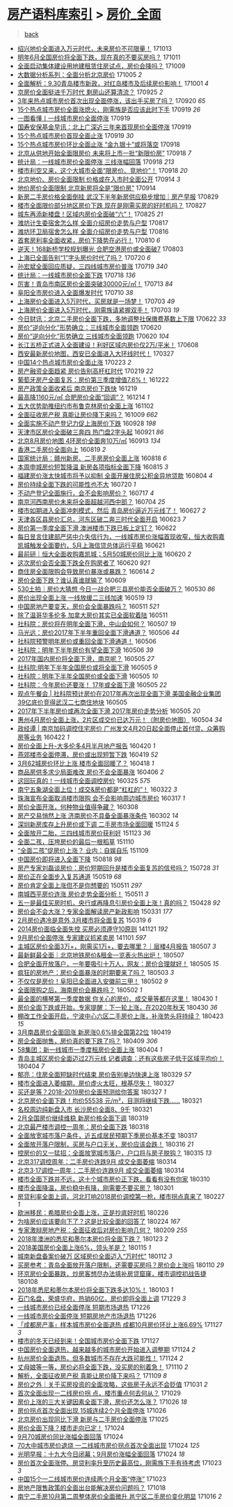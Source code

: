 [房产语料库索引](../../README.md)  > [房价_全面](房价_全面.md)
====
> [back](../README.md)

- [绍兴地价全面进入万元时代，未来房价不可限量！](http://jkwz.applinzi.com/ittc/7023863266139440144.html#%E7%BB%8D%E5%85%B4%E5%9C%B0%E4%BB%B7%E5%85%A8%E9%9D%A2%E8%BF%9B%E5%85%A5%E4%B8%87%E5%85%83%E6%97%B6%E4%BB%A3%EF%BC%8C%E6%9C%AA%E6%9D%A5%E6%88%BF%E4%BB%B7%E4%B8%8D%E5%8F%AF%E9%99%90%E9%87%8F%EF%BC%81) 171013  
- [明年6月全国房价将全面下跌，现在真的不要买房吗？](http://jkwz.applinzi.com/ittc/7023103813786010640.html#%E6%98%8E%E5%B9%B46%E6%9C%88%E5%85%A8%E5%9B%BD%E6%88%BF%E4%BB%B7%E5%B0%86%E5%85%A8%E9%9D%A2%E4%B8%8B%E8%B7%8C%EF%BC%8C%E7%8E%B0%E5%9C%A8%E7%9C%9F%E7%9A%84%E4%B8%8D%E8%A6%81%E4%B9%B0%E6%88%BF%E5%90%97%EF%BC%9F) 171011  
- [全面启动集体建设用地建租赁住房试点，房价会降吗？](http://jkwz.applinzi.com/ittc/7022516632067507216.html#%E5%85%A8%E9%9D%A2%E5%90%AF%E5%8A%A8%E9%9B%86%E4%BD%93%E5%BB%BA%E8%AE%BE%E7%94%A8%E5%9C%B0%E5%BB%BA%E7%A7%9F%E8%B5%81%E4%BD%8F%E6%88%BF%E8%AF%95%E7%82%B9%EF%BC%8C%E6%88%BF%E4%BB%B7%E4%BC%9A%E9%99%8D%E5%90%97%EF%BC%9F) 171009  
- [大数据分析系列：全面分析北京房价](http://jkwz.applinzi.com/ittc/7021017134120043536.html#%E5%A4%A7%E6%95%B0%E6%8D%AE%E5%88%86%E6%9E%90%E7%B3%BB%E5%88%97%EF%BC%9A%E5%85%A8%E9%9D%A2%E5%88%86%E6%9E%90%E5%8C%97%E4%BA%AC%E6%88%BF%E4%BB%B7) 171005 *2* 
- [全面解析：9.30青岛楼市新政，对红岛楼市及后续房价影响！](http://jkwz.applinzi.com/ittc/7019436433763468304.html#%E5%85%A8%E9%9D%A2%E8%A7%A3%E6%9E%90%EF%BC%9A9.30%E9%9D%92%E5%B2%9B%E6%A5%BC%E5%B8%82%E6%96%B0%E6%94%BF%EF%BC%8C%E5%AF%B9%E7%BA%A2%E5%B2%9B%E6%A5%BC%E5%B8%82%E5%8F%8A%E5%90%8E%E7%BB%AD%E6%88%BF%E4%BB%B7%E5%BD%B1%E5%93%8D%EF%BC%81) 171001 *4* 
- [京房价全面挺进千万时代 剩房山还算清流？](http://jkwz.applinzi.com/ittc/7017026695520060433.html#%E4%BA%AC%E6%88%BF%E4%BB%B7%E5%85%A8%E9%9D%A2%E6%8C%BA%E8%BF%9B%E5%8D%83%E4%B8%87%E6%97%B6%E4%BB%A3+%E5%89%A9%E6%88%BF%E5%B1%B1%E8%BF%98%E7%AE%97%E6%B8%85%E6%B5%81%EF%BC%9F) 170925 *2* 
- [3年来热点城市房价首次出现全面停涨，该出手买房了吗？](http://jkwz.applinzi.com/ittc/7015204997997003793.html#3%E5%B9%B4%E6%9D%A5%E7%83%AD%E7%82%B9%E5%9F%8E%E5%B8%82%E6%88%BF%E4%BB%B7%E9%A6%96%E6%AC%A1%E5%87%BA%E7%8E%B0%E5%85%A8%E9%9D%A2%E5%81%9C%E6%B6%A8%EF%BC%8C%E8%AF%A5%E5%87%BA%E6%89%8B%E4%B9%B0%E6%88%BF%E4%BA%86%E5%90%97%EF%BC%9F) 170920 *65* 
- [15个热点城市房价全面涨熄火，刚需族是否应该此时下手](http://jkwz.applinzi.com/ittc/7015021280238240784.html#15%E4%B8%AA%E7%83%AD%E7%82%B9%E5%9F%8E%E5%B8%82%E6%88%BF%E4%BB%B7%E5%85%A8%E9%9D%A2%E6%B6%A8%E7%86%84%E7%81%AB%EF%BC%8C%E5%88%9A%E9%9C%80%E6%97%8F%E6%98%AF%E5%90%A6%E5%BA%94%E8%AF%A5%E6%AD%A4%E6%97%B6%E4%B8%8B%E6%89%8B) 170919 *26* 
- [一图看懂丨一线城市房价全面停涨](http://jkwz.applinzi.com/ittc/7015005676408144912.html#%E4%B8%80%E5%9B%BE%E7%9C%8B%E6%87%82%E4%B8%A8%E4%B8%80%E7%BA%BF%E5%9F%8E%E5%B8%82%E6%88%BF%E4%BB%B7%E5%85%A8%E9%9D%A2%E5%81%9C%E6%B6%A8) 170919  
- [国寿安保基金早讯：北上广深近三年来首现房价全面停涨](http://jkwz.applinzi.com/ittc/7014933687542744080.html#%E5%9B%BD%E5%AF%BF%E5%AE%89%E4%BF%9D%E5%9F%BA%E9%87%91%E6%97%A9%E8%AE%AF%EF%BC%9A%E5%8C%97%E4%B8%8A%E5%B9%BF%E6%B7%B1%E8%BF%91%E4%B8%89%E5%B9%B4%E6%9D%A5%E9%A6%96%E7%8E%B0%E6%88%BF%E4%BB%B7%E5%85%A8%E9%9D%A2%E5%81%9C%E6%B6%A8) 170919  
- [15个热点城市房价首现全面止涨](http://jkwz.applinzi.com/ittc/7014810996907181073.html#15%E4%B8%AA%E7%83%AD%E7%82%B9%E5%9F%8E%E5%B8%82%E6%88%BF%E4%BB%B7%E9%A6%96%E7%8E%B0%E5%85%A8%E9%9D%A2%E6%AD%A2%E6%B6%A8) 170919 *30* 
- [15个热点城市房价环比全面止涨 “金九银十”或将落空](http://jkwz.applinzi.com/ittc/7014754712925242385.html#15%E4%B8%AA%E7%83%AD%E7%82%B9%E5%9F%8E%E5%B8%82%E6%88%BF%E4%BB%B7%E7%8E%AF%E6%AF%94%E5%85%A8%E9%9D%A2%E6%AD%A2%E6%B6%A8+%E2%80%9C%E9%87%91%E4%B9%9D%E9%93%B6%E5%8D%81%E2%80%9D%E6%88%96%E5%B0%86%E8%90%BD%E7%A9%BA) 170918  
- [北京从供地开始全面限房价 未来将上市一批“新限价房”](http://jkwz.applinzi.com/ittc/7014704561053500433.html#%E5%8C%97%E4%BA%AC%E4%BB%8E%E4%BE%9B%E5%9C%B0%E5%BC%80%E5%A7%8B%E5%85%A8%E9%9D%A2%E9%99%90%E6%88%BF%E4%BB%B7+%E6%9C%AA%E6%9D%A5%E5%B0%86%E4%B8%8A%E5%B8%82%E4%B8%80%E6%89%B9%E2%80%9C%E6%96%B0%E9%99%90%E4%BB%B7%E6%88%BF%E2%80%9D) 170918 *7* 
- [统计局：一线城市房价全面停涨 三线涨幅回落](http://jkwz.applinzi.com/ittc/7014637437798843409.html#%E7%BB%9F%E8%AE%A1%E5%B1%80%EF%BC%9A%E4%B8%80%E7%BA%BF%E5%9F%8E%E5%B8%82%E6%88%BF%E4%BB%B7%E5%85%A8%E9%9D%A2%E5%81%9C%E6%B6%A8+%E4%B8%89%E7%BA%BF%E6%B6%A8%E5%B9%85%E5%9B%9E%E8%90%BD) 170918 *213* 
- [楼市利空又来，这个大城市全面“限房价、竞地价”！](http://jkwz.applinzi.com/ittc/7013638123358258193.html#%E6%A5%BC%E5%B8%82%E5%88%A9%E7%A9%BA%E5%8F%88%E6%9D%A5%EF%BC%8C%E8%BF%99%E4%B8%AA%E5%A4%A7%E5%9F%8E%E5%B8%82%E5%85%A8%E9%9D%A2%E2%80%9C%E9%99%90%E6%88%BF%E4%BB%B7%E3%80%81%E7%AB%9E%E5%9C%B0%E4%BB%B7%E2%80%9D%EF%BC%81) 170918 *20* 
- [北京地价、房价全面限制 价格或在入市时全面公开](http://jkwz.applinzi.com/ittc/7013110155024270353.html#%E5%8C%97%E4%BA%AC%E5%9C%B0%E4%BB%B7%E3%80%81%E6%88%BF%E4%BB%B7%E5%85%A8%E9%9D%A2%E9%99%90%E5%88%B6+%E4%BB%B7%E6%A0%BC%E6%88%96%E5%9C%A8%E5%85%A5%E5%B8%82%E6%97%B6%E5%85%A8%E9%9D%A2%E5%85%AC%E5%BC%80) 170914 *3* 
- [地价房价全面限制 北京新房将全是“限价房”](http://jkwz.applinzi.com/ittc/7013105297839883024.html#%E5%9C%B0%E4%BB%B7%E6%88%BF%E4%BB%B7%E5%85%A8%E9%9D%A2%E9%99%90%E5%88%B6+%E5%8C%97%E4%BA%AC%E6%96%B0%E6%88%BF%E5%B0%86%E5%85%A8%E6%98%AF%E2%80%9C%E9%99%90%E4%BB%B7%E6%88%BF%E2%80%9D) 170914  
- [新房二手房价格全面倒挂 武汉下半年新房供应稳步增加｜房产早报](http://jkwz.applinzi.com/ittc/7007157858603631632.html#%E6%96%B0%E6%88%BF%E4%BA%8C%E6%89%8B%E6%88%BF%E4%BB%B7%E6%A0%BC%E5%85%A8%E9%9D%A2%E5%80%92%E6%8C%82+%E6%AD%A6%E6%B1%89%E4%B8%8B%E5%8D%8A%E5%B9%B4%E6%96%B0%E6%88%BF%E4%BE%9B%E5%BA%94%E7%A8%B3%E6%AD%A5%E5%A2%9E%E5%8A%A0%EF%BD%9C%E6%88%BF%E4%BA%A7%E6%97%A9%E6%8A%A5) 170829  
- [楼市全面限价部分地区房价下跌 现在是刚需买房的好时机吗？](http://jkwz.applinzi.com/ittc/7006396244317176849.html#%E6%A5%BC%E5%B8%82%E5%85%A8%E9%9D%A2%E9%99%90%E4%BB%B7%E9%83%A8%E5%88%86%E5%9C%B0%E5%8C%BA%E6%88%BF%E4%BB%B7%E4%B8%8B%E8%B7%8C+%E7%8E%B0%E5%9C%A8%E6%98%AF%E5%88%9A%E9%9C%80%E4%B9%B0%E6%88%BF%E7%9A%84%E5%A5%BD%E6%97%B6%E6%9C%BA%E5%90%97%EF%BC%9F) 170827  
- [城东再添新楼盘！区域内房价全面破“六”！](http://jkwz.applinzi.com/ittc/7005689652395377680.html#%E5%9F%8E%E4%B8%9C%E5%86%8D%E6%B7%BB%E6%96%B0%E6%A5%BC%E7%9B%98%EF%BC%81%E5%8C%BA%E5%9F%9F%E5%86%85%E6%88%BF%E4%BB%B7%E5%85%A8%E9%9D%A2%E7%A0%B4%E2%80%9C%E5%85%AD%E2%80%9D%EF%BC%81) 170825 *21* 
- [潍坊计生委宿舍怎么样 全面介绍房价走势与户型](http://jkwz.applinzi.com/ittc/7002718288617145361.html#%E6%BD%8D%E5%9D%8A%E8%AE%A1%E7%94%9F%E5%A7%94%E5%AE%BF%E8%88%8D%E6%80%8E%E4%B9%88%E6%A0%B7+%E5%85%A8%E9%9D%A2%E4%BB%8B%E7%BB%8D%E6%88%BF%E4%BB%B7%E8%B5%B0%E5%8A%BF%E4%B8%8E%E6%88%B7%E5%9E%8B) 170817  
- [潍坊环卫局宿舍怎么样 全面介绍房价走势与户型](http://jkwz.applinzi.com/ittc/7002324407044015120.html#%E6%BD%8D%E5%9D%8A%E7%8E%AF%E5%8D%AB%E5%B1%80%E5%AE%BF%E8%88%8D%E6%80%8E%E4%B9%88%E6%A0%B7+%E5%85%A8%E9%9D%A2%E4%BB%8B%E7%BB%8D%E6%88%BF%E4%BB%B7%E8%B5%B0%E5%8A%BF%E4%B8%8E%E6%88%B7%E5%9E%8B) 170816  
- [首套房利率全面收紧，房价下降势在必行！](http://jkwz.applinzi.com/ittc/7000127535277671440.html#%E9%A6%96%E5%A5%97%E6%88%BF%E5%88%A9%E7%8E%87%E5%85%A8%E9%9D%A2%E6%94%B6%E7%B4%A7%EF%BC%8C%E6%88%BF%E4%BB%B7%E4%B8%8B%E9%99%8D%E5%8A%BF%E5%9C%A8%E5%BF%85%E8%A1%8C%EF%BC%81) 170810 *6* 
- [逆天！168新桥学校规划曝光 合肥空港房价或全面破7](http://jkwz.applinzi.com/ittc/6997658176407995408.html#%E9%80%86%E5%A4%A9%EF%BC%81168%E6%96%B0%E6%A1%A5%E5%AD%A6%E6%A0%A1%E8%A7%84%E5%88%92%E6%9B%9D%E5%85%89+%E5%90%88%E8%82%A5%E7%A9%BA%E6%B8%AF%E6%88%BF%E4%BB%B7%E6%88%96%E5%85%A8%E9%9D%A2%E7%A0%B47) 170803  
- [上海已全面告别“1”字头房价时代了吗？](http://jkwz.applinzi.com/ittc/6992416889845056528.html#%E4%B8%8A%E6%B5%B7%E5%B7%B2%E5%85%A8%E9%9D%A2%E5%91%8A%E5%88%AB%E2%80%9C1%E2%80%9D%E5%AD%97%E5%A4%B4%E6%88%BF%E4%BB%B7%E6%97%B6%E4%BB%A3%E4%BA%86%E5%90%97%EF%BC%9F) 170720 *6* 
- [孙宏斌全面回应质疑，三四线城市房价普涨](http://jkwz.applinzi.com/ittc/6991946832920708112.html#%E5%AD%99%E5%AE%8F%E6%96%8C%E5%85%A8%E9%9D%A2%E5%9B%9E%E5%BA%94%E8%B4%A8%E7%96%91%EF%BC%8C%E4%B8%89%E5%9B%9B%E7%BA%BF%E5%9F%8E%E5%B8%82%E6%88%BF%E4%BB%B7%E6%99%AE%E6%B6%A8) 170719 *340* 
- [统计局：一线城市房价全面下跌](http://jkwz.applinzi.com/ittc/6991749612388746257.html#%E7%BB%9F%E8%AE%A1%E5%B1%80%EF%BC%9A%E4%B8%80%E7%BA%BF%E5%9F%8E%E5%B8%82%E6%88%BF%E4%BB%B7%E5%85%A8%E9%9D%A2%E4%B8%8B%E8%B7%8C) 170718 *136* 
- [厉害！青岛市南区房价全面突破30000元/㎡！](http://jkwz.applinzi.com/ittc/6989791795108906000.html#%E5%8E%89%E5%AE%B3%EF%BC%81%E9%9D%92%E5%B2%9B%E5%B8%82%E5%8D%97%E5%8C%BA%E6%88%BF%E4%BB%B7%E5%85%A8%E9%9D%A2%E7%AA%81%E7%A0%B430000%E5%85%83%2F%E3%8E%A1%EF%BC%81) 170713 *84* 
- [阜阳全市房价进入全面爆发时代](http://jkwz.applinzi.com/ittc/6988621635601826820.html#%E9%98%9C%E9%98%B3%E5%85%A8%E5%B8%82%E6%88%BF%E4%BB%B7%E8%BF%9B%E5%85%A5%E5%85%A8%E9%9D%A2%E7%88%86%E5%8F%91%E6%97%B6%E4%BB%A3) 170710 *38* 
- [上海房价全面进入5万时代，买房就是一场梦！](http://jkwz.applinzi.com/ittc/6986123523725460484.html#%E4%B8%8A%E6%B5%B7%E6%88%BF%E4%BB%B7%E5%85%A8%E9%9D%A2%E8%BF%9B%E5%85%A55%E4%B8%87%E6%97%B6%E4%BB%A3%EF%BC%8C%E4%B9%B0%E6%88%BF%E5%B0%B1%E6%98%AF%E4%B8%80%E5%9C%BA%E6%A2%A6%EF%BC%81) 170703 *49* 
- [上海房价全面进入5万时代，刚需族请紧握双手！](http://jkwz.applinzi.com/ittc/6986123523662545924.html#%E4%B8%8A%E6%B5%B7%E6%88%BF%E4%BB%B7%E5%85%A8%E9%9D%A2%E8%BF%9B%E5%85%A55%E4%B8%87%E6%97%B6%E4%BB%A3%EF%BC%8C%E5%88%9A%E9%9C%80%E6%97%8F%E8%AF%B7%E7%B4%A7%E6%8F%A1%E5%8F%8C%E6%89%8B%EF%BC%81) 170703 *19* 
- [今日财讯：北京二手房价全面下跌，多地调整社保缴费基数上下限](http://jkwz.applinzi.com/ittc/6982025713681957892.html#%E4%BB%8A%E6%97%A5%E8%B4%A2%E8%AE%AF%EF%BC%9A%E5%8C%97%E4%BA%AC%E4%BA%8C%E6%89%8B%E6%88%BF%E4%BB%B7%E5%85%A8%E9%9D%A2%E4%B8%8B%E8%B7%8C%EF%BC%8C%E5%A4%9A%E5%9C%B0%E8%B0%83%E6%95%B4%E7%A4%BE%E4%BF%9D%E7%BC%B4%E8%B4%B9%E5%9F%BA%E6%95%B0%E4%B8%8A%E4%B8%8B%E9%99%90) 170622 *33* 
- [房价“逆向分化”形势确立：三线城市全面领跑](http://jkwz.applinzi.com/ittc/6981198692252910596.html#%E6%88%BF%E4%BB%B7%E2%80%9C%E9%80%86%E5%90%91%E5%88%86%E5%8C%96%E2%80%9D%E5%BD%A2%E5%8A%BF%E7%A1%AE%E7%AB%8B%EF%BC%9A%E4%B8%89%E7%BA%BF%E5%9F%8E%E5%B8%82%E5%85%A8%E9%9D%A2%E9%A2%86%E8%B7%91) 170620  
- [房价“逆向分化”形势确立 三线城市全面领跑](http://jkwz.applinzi.com/ittc/6981126183860044805.html#%E6%88%BF%E4%BB%B7%E2%80%9C%E9%80%86%E5%90%91%E5%88%86%E5%8C%96%E2%80%9D%E5%BD%A2%E5%8A%BF%E7%A1%AE%E7%AB%8B+%E4%B8%89%E7%BA%BF%E5%9F%8E%E5%B8%82%E5%85%A8%E9%9D%A2%E9%A2%86%E8%B7%91) 170620 *104* 
- [长江五桥正式进入全面建设！利好区域内房价仅2万/平米！](http://jkwz.applinzi.com/ittc/6976809858262107140.html#%E9%95%BF%E6%B1%9F%E4%BA%94%E6%A1%A5%E6%AD%A3%E5%BC%8F%E8%BF%9B%E5%85%A5%E5%85%A8%E9%9D%A2%E5%BB%BA%E8%AE%BE%EF%BC%81%E5%88%A9%E5%A5%BD%E5%8C%BA%E5%9F%9F%E5%86%85%E6%88%BF%E4%BB%B7%E4%BB%852%E4%B8%87%2F%E5%B9%B3%E7%B1%B3%EF%BC%81) 170608  
- [西安最新房价地图，西安已全面进入大环线时代！](http://jkwz.applinzi.com/ittc/6949497069982188549.html#%E8%A5%BF%E5%AE%89%E6%9C%80%E6%96%B0%E6%88%BF%E4%BB%B7%E5%9C%B0%E5%9B%BE%EF%BC%8C%E8%A5%BF%E5%AE%89%E5%B7%B2%E5%85%A8%E9%9D%A2%E8%BF%9B%E5%85%A5%E5%A4%A7%E7%8E%AF%E7%BA%BF%E6%97%B6%E4%BB%A3%EF%BC%81) 170327  
- [中国14个热点城市房价全面止涨](http://jkwz.applinzi.com/ittc/6937883454460134405.html#%E4%B8%AD%E5%9B%BD14%E4%B8%AA%E7%83%AD%E7%82%B9%E5%9F%8E%E5%B8%82%E6%88%BF%E4%BB%B7%E5%85%A8%E9%9D%A2%E6%AD%A2%E6%B6%A8) 170223 *2* 
- [房产融资全面趋紧 房价告别高杆杠时代](http://jkwz.applinzi.com/ittc/6936401437847454725.html#%E6%88%BF%E4%BA%A7%E8%9E%8D%E8%B5%84%E5%85%A8%E9%9D%A2%E8%B6%8B%E7%B4%A7+%E6%88%BF%E4%BB%B7%E5%91%8A%E5%88%AB%E9%AB%98%E6%9D%86%E6%9D%A0%E6%97%B6%E4%BB%A3) 170219 *22* 
- [葡萄牙房产全面复苏：房价第三季度增值7.6%！](http://jkwz.applinzi.com/ittc/6914504668704408580.html#%E8%91%A1%E8%90%84%E7%89%99%E6%88%BF%E4%BA%A7%E5%85%A8%E9%9D%A2%E5%A4%8D%E8%8B%8F%EF%BC%9A%E6%88%BF%E4%BB%B7%E7%AC%AC%E4%B8%89%E5%AD%A3%E5%BA%A6%E5%A2%9E%E5%80%BC7.6%25%EF%BC%81) 161222  
- [房产政策全面收紧后 南京房价下跌快](http://jkwz.applinzi.com/ittc/6913380376738530308.html#%E6%88%BF%E4%BA%A7%E6%94%BF%E7%AD%96%E5%85%A8%E9%9D%A2%E6%94%B6%E7%B4%A7%E5%90%8E+%E5%8D%97%E4%BA%AC%E6%88%BF%E4%BB%B7%E4%B8%8B%E8%B7%8C%E5%BF%AB) 161219  
- [最高降1160元/㎡ 合肥房价全面“回调”？](http://jkwz.applinzi.com/ittc/6911451372863357956.html#%E6%9C%80%E9%AB%98%E9%99%8D1160%E5%85%83%2F%E3%8E%A1+%E5%90%88%E8%82%A5%E6%88%BF%E4%BB%B7%E5%85%A8%E9%9D%A2%E2%80%9C%E5%9B%9E%E8%B0%83%E2%80%9D%EF%BC%9F) 161214 *1* 
- [五大优势助推纽约市布鲁克林房价全面上涨](http://jkwz.applinzi.com/ittc/6895862379836867589.html#%E4%BA%94%E5%A4%A7%E4%BC%98%E5%8A%BF%E5%8A%A9%E6%8E%A8%E7%BA%BD%E7%BA%A6%E5%B8%82%E5%B8%83%E9%B2%81%E5%85%8B%E6%9E%97%E6%88%BF%E4%BB%B7%E5%85%A8%E9%9D%A2%E4%B8%8A%E6%B6%A8) 161102  
- [全面征收房产税 真能让房价降下来吗？](http://jkwz.applinzi.com/ittc/6886951794705433604.html#%E5%85%A8%E9%9D%A2%E5%BE%81%E6%94%B6%E6%88%BF%E4%BA%A7%E7%A8%8E+%E7%9C%9F%E8%83%BD%E8%AE%A9%E6%88%BF%E4%BB%B7%E9%99%8D%E4%B8%8B%E6%9D%A5%E5%90%97%EF%BC%9F) 161009 *662* 
- [全面实施不动产登记力促上海房价下跌](http://jkwz.applinzi.com/ittc/6882979472361391109.html#%E5%85%A8%E9%9D%A2%E5%AE%9E%E6%96%BD%E4%B8%8D%E5%8A%A8%E4%BA%A7%E7%99%BB%E8%AE%B0%E5%8A%9B%E4%BF%83%E4%B8%8A%E6%B5%B7%E6%88%BF%E4%BB%B7%E4%B8%8B%E8%B7%8C) 160928 *198* 
- [天津市区房价全面破三奔四 热门盘2字头起](http://jkwz.applinzi.com/ittc/6880261353834546181.html#%E5%A4%A9%E6%B4%A5%E5%B8%82%E5%8C%BA%E6%88%BF%E4%BB%B7%E5%85%A8%E9%9D%A2%E7%A0%B4%E4%B8%89%E5%A5%94%E5%9B%9B+%E7%83%AD%E9%97%A8%E7%9B%982%E5%AD%97%E5%A4%B4%E8%B5%B7) 160921 *86* 
- [北京8月房价地图 4环房价全面奔10万/㎡](http://jkwz.applinzi.com/ittc/6877271065117590533.html#%E5%8C%97%E4%BA%AC8%E6%9C%88%E6%88%BF%E4%BB%B7%E5%9C%B0%E5%9B%BE+4%E7%8E%AF%E6%88%BF%E4%BB%B7%E5%85%A8%E9%9D%A2%E5%A5%9410%E4%B8%87%2F%E3%8E%A1) 160913 *134* 
- [香港二手房价全面向上](http://jkwz.applinzi.com/ittc/6868123757092275204.html#%E9%A6%99%E6%B8%AF%E4%BA%8C%E6%89%8B%E6%88%BF%E4%BB%B7%E5%85%A8%E9%9D%A2%E5%90%91%E4%B8%8A) 160819 *2* 
- [国家统计局：赣州新房、二手房房价全面上涨](http://jkwz.applinzi.com/ittc/6867655965553460229.html#%E5%9B%BD%E5%AE%B6%E7%BB%9F%E8%AE%A1%E5%B1%80%EF%BC%9A%E8%B5%A3%E5%B7%9E%E6%96%B0%E6%88%BF%E3%80%81%E4%BA%8C%E6%89%8B%E6%88%BF%E6%88%BF%E4%BB%B7%E5%85%A8%E9%9D%A2%E4%B8%8A%E6%B6%A8) 160818 *6* 
- [本周申城房价短暂降温 新房各项指标全面下降](http://jkwz.applinzi.com/ittc/6866599666879300613.html#%E6%9C%AC%E5%91%A8%E7%94%B3%E5%9F%8E%E6%88%BF%E4%BB%B7%E7%9F%AD%E6%9A%82%E9%99%8D%E6%B8%A9+%E6%96%B0%E6%88%BF%E5%90%84%E9%A1%B9%E6%8C%87%E6%A0%87%E5%85%A8%E9%9D%A2%E4%B8%8B%E9%99%8D) 160815 *3* 
- [福建房价涨太快城市将予以抑制 全面开展住房公积金异地贷款](http://jkwz.applinzi.com/ittc/6862564471050077188.html#%E7%A6%8F%E5%BB%BA%E6%88%BF%E4%BB%B7%E6%B6%A8%E5%A4%AA%E5%BF%AB%E5%9F%8E%E5%B8%82%E5%B0%86%E4%BA%88%E4%BB%A5%E6%8A%91%E5%88%B6+%E5%85%A8%E9%9D%A2%E5%BC%80%E5%B1%95%E4%BD%8F%E6%88%BF%E5%85%AC%E7%A7%AF%E9%87%91%E5%BC%82%E5%9C%B0%E8%B4%B7%E6%AC%BE) 160804 *4* 
- [房价持续全面下跌的可能性也不大](http://jkwz.applinzi.com/ittc/6856872625414079492.html#%E6%88%BF%E4%BB%B7%E6%8C%81%E7%BB%AD%E5%85%A8%E9%9D%A2%E4%B8%8B%E8%B7%8C%E7%9A%84%E5%8F%AF%E8%83%BD%E6%80%A7%E4%B9%9F%E4%B8%8D%E5%A4%A7) 160720 *1* 
- [不动产登记全面施行，会不会影响房价？](http://jkwz.applinzi.com/ittc/6855859247153415173.html#%E4%B8%8D%E5%8A%A8%E4%BA%A7%E7%99%BB%E8%AE%B0%E5%85%A8%E9%9D%A2%E6%96%BD%E8%A1%8C%EF%BC%8C%E4%BC%9A%E4%B8%8D%E4%BC%9A%E5%BD%B1%E5%93%8D%E6%88%BF%E4%BB%B7%EF%BC%9F) 160717 *4* 
- [南京河西南房价未来将全面超越河西中部？](http://jkwz.applinzi.com/ittc/6851008076068684804.html#%E5%8D%97%E4%BA%AC%E6%B2%B3%E8%A5%BF%E5%8D%97%E6%88%BF%E4%BB%B7%E6%9C%AA%E6%9D%A5%E5%B0%86%E5%85%A8%E9%9D%A2%E8%B6%85%E8%B6%8A%E6%B2%B3%E8%A5%BF%E4%B8%AD%E9%83%A8%EF%BC%9F) 160704 *25* 
- [楼市如期进入全面冲刺模式，然后 青岛房价逼近万元线了！](http://jkwz.applinzi.com/ittc/6848442045135586309.html#%E6%A5%BC%E5%B8%82%E5%A6%82%E6%9C%9F%E8%BF%9B%E5%85%A5%E5%85%A8%E9%9D%A2%E5%86%B2%E5%88%BA%E6%A8%A1%E5%BC%8F%EF%BC%8C%E7%84%B6%E5%90%8E+%E9%9D%92%E5%B2%9B%E6%88%BF%E4%BB%B7%E9%80%BC%E8%BF%91%E4%B8%87%E5%85%83%E7%BA%BF%E4%BA%86%EF%BC%81) 160627 *2* 
- [天津各区县房价汇总，河东区破二奔三时代全面开启](http://jkwz.applinzi.com/ittc/6846800878736245765.html#%E5%A4%A9%E6%B4%A5%E5%90%84%E5%8C%BA%E5%8E%BF%E6%88%BF%E4%BB%B7%E6%B1%87%E6%80%BB%EF%BC%8C%E6%B2%B3%E4%B8%9C%E5%8C%BA%E7%A0%B4%E4%BA%8C%E5%A5%94%E4%B8%89%E6%97%B6%E4%BB%A3%E5%85%A8%E9%9D%A2%E5%BC%80%E5%90%AF) 160623 *7* 
- [房价第一季度全面下滑 澳洲楼市下跌已板上定钉？](http://jkwz.applinzi.com/ittc/6846589383779812357.html#%E6%88%BF%E4%BB%B7%E7%AC%AC%E4%B8%80%E5%AD%A3%E5%BA%A6%E5%85%A8%E9%9D%A2%E4%B8%8B%E6%BB%91+%E6%BE%B3%E6%B4%B2%E6%A5%BC%E5%B8%82%E4%B8%8B%E8%B7%8C%E5%B7%B2%E6%9D%BF%E4%B8%8A%E5%AE%9A%E9%92%89%EF%BC%9F) 160622  
- [每日昱言住建部严惩中介失信行为，一线城市房价涨幅首现收窄，恒大收购嘉凯城触发全面要约，5月上海信贷总体运行平稳](http://jkwz.applinzi.com/ittc/6846069920638698500.html#%E6%AF%8F%E6%97%A5%E6%98%B1%E8%A8%80%E4%BD%8F%E5%BB%BA%E9%83%A8%E4%B8%A5%E6%83%A9%E4%B8%AD%E4%BB%8B%E5%A4%B1%E4%BF%A1%E8%A1%8C%E4%B8%BA%EF%BC%8C%E4%B8%80%E7%BA%BF%E5%9F%8E%E5%B8%82%E6%88%BF%E4%BB%B7%E6%B6%A8%E5%B9%85%E9%A6%96%E7%8E%B0%E6%94%B6%E7%AA%84%EF%BC%8C%E6%81%92%E5%A4%A7%E6%94%B6%E8%B4%AD%E5%98%89%E5%87%AF%E5%9F%8E%E8%A7%A6%E5%8F%91%E5%85%A8%E9%9D%A2%E8%A6%81%E7%BA%A6%EF%BC%8C5%E6%9C%88%E4%B8%8A%E6%B5%B7%E4%BF%A1%E8%B4%B7%E6%80%BB%E4%BD%93%E8%BF%90%E8%A1%8C%E5%B9%B3%E7%A8%B3) 160621  
- [最前研｜恒大全面收购嘉凯城；5月50城房价同比上涨](http://jkwz.applinzi.com/ittc/6845842247404487685.html#%E6%9C%80%E5%89%8D%E7%A0%94%EF%BD%9C%E6%81%92%E5%A4%A7%E5%85%A8%E9%9D%A2%E6%94%B6%E8%B4%AD%E5%98%89%E5%87%AF%E5%9F%8E%EF%BC%9B5%E6%9C%8850%E5%9F%8E%E6%88%BF%E4%BB%B7%E5%90%8C%E6%AF%94%E4%B8%8A%E6%B6%A8) 160620 *2* 
- [这次房价会否全面下跌全在购房者了](http://jkwz.applinzi.com/ittc/6845734619089208324.html#%E8%BF%99%E6%AC%A1%E6%88%BF%E4%BB%B7%E4%BC%9A%E5%90%A6%E5%85%A8%E9%9D%A2%E4%B8%8B%E8%B7%8C%E5%85%A8%E5%9C%A8%E8%B4%AD%E6%88%BF%E8%80%85%E4%BA%86) 160620 *921* 
- [商住房全面限购会导致房价暴涨或暴跌？](http://jkwz.applinzi.com/ittc/6843583165888988165.html#%E5%95%86%E4%BD%8F%E6%88%BF%E5%85%A8%E9%9D%A2%E9%99%90%E8%B4%AD%E4%BC%9A%E5%AF%BC%E8%87%B4%E6%88%BF%E4%BB%B7%E6%9A%B4%E6%B6%A8%E6%88%96%E6%9A%B4%E8%B7%8C%EF%BC%9F) 160614 *2* 
- [房价全面下跌？谁认真谁就输了](http://jkwz.applinzi.com/ittc/6841772272175809540.html#%E6%88%BF%E4%BB%B7%E5%85%A8%E9%9D%A2%E4%B8%8B%E8%B7%8C%EF%BC%9F%E8%B0%81%E8%AE%A4%E7%9C%9F%E8%B0%81%E5%B0%B1%E8%BE%93%E4%BA%86) 160609  
- [530土拍｜房价大猜想 今日一战合肥三县房价能否全面破万？](http://jkwz.applinzi.com/ittc/6837990003493569541.html#530%E5%9C%9F%E6%8B%8D%EF%BD%9C%E6%88%BF%E4%BB%B7%E5%A4%A7%E7%8C%9C%E6%83%B3+%E4%BB%8A%E6%97%A5%E4%B8%80%E6%88%98%E5%90%88%E8%82%A5%E4%B8%89%E5%8E%BF%E6%88%BF%E4%BB%B7%E8%83%BD%E5%90%A6%E5%85%A8%E9%9D%A2%E7%A0%B4%E4%B8%87%EF%BC%9F) 160530 *86* 
- [房价出现全面上涨 一线放缓二三线加速](http://jkwz.applinzi.com/ittc/6833851960130012164.html#%E6%88%BF%E4%BB%B7%E5%87%BA%E7%8E%B0%E5%85%A8%E9%9D%A2%E4%B8%8A%E6%B6%A8+%E4%B8%80%E7%BA%BF%E6%94%BE%E7%BC%93%E4%BA%8C%E4%B8%89%E7%BA%BF%E5%8A%A0%E9%80%9F) 160519 *13* 
- [中国房地产要变天，房价会全面暴跌吗？](http://jkwz.applinzi.com/ittc/6830880215337010181.html#%E4%B8%AD%E5%9B%BD%E6%88%BF%E5%9C%B0%E4%BA%A7%E8%A6%81%E5%8F%98%E5%A4%A9%EF%BC%8C%E6%88%BF%E4%BB%B7%E4%BC%9A%E5%85%A8%E9%9D%A2%E6%9A%B4%E8%B7%8C%E5%90%97%EF%BC%9F) 160511 *521* 
- [除了温哥华多伦多 加拿大房价其实已全面软着陆](http://jkwz.applinzi.com/ittc/6823749047605003268.html#%E9%99%A4%E4%BA%86%E6%B8%A9%E5%93%A5%E5%8D%8E%E5%A4%9A%E4%BC%A6%E5%A4%9A+%E5%8A%A0%E6%8B%BF%E5%A4%A7%E6%88%BF%E4%BB%B7%E5%85%B6%E5%AE%9E%E5%B7%B2%E5%85%A8%E9%9D%A2%E8%BD%AF%E7%9D%80%E9%99%86) 160511  
- [社科院：房价将在明年全面下滑，中山会如何？](http://jkwz.applinzi.com/ittc/6829490567243105285.html#%E7%A4%BE%E7%A7%91%E9%99%A2%EF%BC%9A%E6%88%BF%E4%BB%B7%E5%B0%86%E5%9C%A8%E6%98%8E%E5%B9%B4%E5%85%A8%E9%9D%A2%E4%B8%8B%E6%BB%91%EF%BC%8C%E4%B8%AD%E5%B1%B1%E4%BC%9A%E5%A6%82%E4%BD%95%EF%BC%9F) 160507 *19* 
- [马光远：房价2017年下半年重回全面下滑通道？](http://jkwz.applinzi.com/ittc/6829019380461339653.html#%E9%A9%AC%E5%85%89%E8%BF%9C%EF%BC%9A%E6%88%BF%E4%BB%B72017%E5%B9%B4%E4%B8%8B%E5%8D%8A%E5%B9%B4%E9%87%8D%E5%9B%9E%E5%85%A8%E9%9D%A2%E4%B8%8B%E6%BB%91%E9%80%9A%E9%81%93%EF%BC%9F) 160506 *44* 
- [社科院预警明年房价或重回全面下滑通道！](http://jkwz.applinzi.com/ittc/6829007907613836293.html#%E7%A4%BE%E7%A7%91%E9%99%A2%E9%A2%84%E8%AD%A6%E6%98%8E%E5%B9%B4%E6%88%BF%E4%BB%B7%E6%88%96%E9%87%8D%E5%9B%9E%E5%85%A8%E9%9D%A2%E4%B8%8B%E6%BB%91%E9%80%9A%E9%81%93%EF%BC%81) 160506  
- [社科院：明年下半年房价有望全面下滑](http://jkwz.applinzi.com/ittc/6828927517767238661.html#%E7%A4%BE%E7%A7%91%E9%99%A2%EF%BC%9A%E6%98%8E%E5%B9%B4%E4%B8%8B%E5%8D%8A%E5%B9%B4%E6%88%BF%E4%BB%B7%E6%9C%89%E6%9C%9B%E5%85%A8%E9%9D%A2%E4%B8%8B%E6%BB%91) 160506 *39* 
- [2017年国内房价将全面下滑，南京呢？](http://jkwz.applinzi.com/ittc/6828864911668937733.html#2017%E5%B9%B4%E5%9B%BD%E5%86%85%E6%88%BF%E4%BB%B7%E5%B0%86%E5%85%A8%E9%9D%A2%E4%B8%8B%E6%BB%91%EF%BC%8C%E5%8D%97%E4%BA%AC%E5%91%A2%EF%BC%9F) 160505 *27* 
- [社科院:明年下半年全国房价或将全面下滑](http://jkwz.applinzi.com/ittc/6828814543631156228.html#%E7%A4%BE%E7%A7%91%E9%99%A2%3A%E6%98%8E%E5%B9%B4%E4%B8%8B%E5%8D%8A%E5%B9%B4%E5%85%A8%E5%9B%BD%E6%88%BF%E4%BB%B7%E6%88%96%E5%B0%86%E5%85%A8%E9%9D%A2%E4%B8%8B%E6%BB%91) 160505 *9* 
- [社科院：明年下半年全国房价或全面下滑](http://jkwz.applinzi.com/ittc/6828788614586434565.html#%E7%A4%BE%E7%A7%91%E9%99%A2%EF%BC%9A%E6%98%8E%E5%B9%B4%E4%B8%8B%E5%8D%8A%E5%B9%B4%E5%85%A8%E5%9B%BD%E6%88%BF%E4%BB%B7%E6%88%96%E5%85%A8%E9%9D%A2%E4%B8%8B%E6%BB%91) 160505 *10* 
- [社科院：今年房价还要涨！ 17年或全面下滑](http://jkwz.applinzi.com/ittc/6828758401878066181.html#%E7%A4%BE%E7%A7%91%E9%99%A2%EF%BC%9A%E4%BB%8A%E5%B9%B4%E6%88%BF%E4%BB%B7%E8%BF%98%E8%A6%81%E6%B6%A8%EF%BC%81+17%E5%B9%B4%E6%88%96%E5%85%A8%E9%9D%A2%E4%B8%8B%E6%BB%91) 160505 *22* 
- [观点午餐会 | 社科院预计房价在2017年再次出现全面下滑 美国金融企业集团39亿底价竞得武汉二七商住地块](http://jkwz.applinzi.com/ittc/6828701938971313156.html#%E8%A7%82%E7%82%B9%E5%8D%88%E9%A4%90%E4%BC%9A+%7C+%E7%A4%BE%E7%A7%91%E9%99%A2%E9%A2%84%E8%AE%A1%E6%88%BF%E4%BB%B7%E5%9C%A82017%E5%B9%B4%E5%86%8D%E6%AC%A1%E5%87%BA%E7%8E%B0%E5%85%A8%E9%9D%A2%E4%B8%8B%E6%BB%91+%E7%BE%8E%E5%9B%BD%E9%87%91%E8%9E%8D%E4%BC%81%E4%B8%9A%E9%9B%86%E5%9B%A239%E4%BA%BF%E5%BA%95%E4%BB%B7%E7%AB%9E%E5%BE%97%E6%AD%A6%E6%B1%89%E4%BA%8C%E4%B8%83%E5%95%86%E4%BD%8F%E5%9C%B0%E5%9D%97) 160505  
- [2017年下半年房价或再次全面下滑 2017年房价走势分析](http://jkwz.applinzi.com/ittc/6828698159874049028.html#2017%E5%B9%B4%E4%B8%8B%E5%8D%8A%E5%B9%B4%E6%88%BF%E4%BB%B7%E6%88%96%E5%86%8D%E6%AC%A1%E5%85%A8%E9%9D%A2%E4%B8%8B%E6%BB%91+2017%E5%B9%B4%E6%88%BF%E4%BB%B7%E8%B5%B0%E5%8A%BF%E5%88%86%E6%9E%90) 160505 *20* 
- [惠州4月房价全面上涨，2片区成交价已达万元！（附房价地图）](http://jkwz.applinzi.com/ittc/6828401965859865605.html#%E6%83%A0%E5%B7%9E4%E6%9C%88%E6%88%BF%E4%BB%B7%E5%85%A8%E9%9D%A2%E4%B8%8A%E6%B6%A8%EF%BC%8C2%E7%89%87%E5%8C%BA%E6%88%90%E4%BA%A4%E4%BB%B7%E5%B7%B2%E8%BE%BE%E4%B8%87%E5%85%83%EF%BC%81%EF%BC%88%E9%99%84%E6%88%BF%E4%BB%B7%E5%9C%B0%E5%9B%BE%EF%BC%89) 160504 *34* 
- [政经谭 | 南京加码调控住宅房价 广州发文4月20日起全面停止首付贷、众筹购房等业务](http://jkwz.applinzi.com/ittc/6823714194624873476.html#%E6%94%BF%E7%BB%8F%E8%B0%AD+%7C+%E5%8D%97%E4%BA%AC%E5%8A%A0%E7%A0%81%E8%B0%83%E6%8E%A7%E4%BD%8F%E5%AE%85%E6%88%BF%E4%BB%B7+%E5%B9%BF%E5%B7%9E%E5%8F%91%E6%96%874%E6%9C%8820%E6%97%A5%E8%B5%B7%E5%85%A8%E9%9D%A2%E5%81%9C%E6%AD%A2%E9%A6%96%E4%BB%98%E8%B4%B7%E3%80%81%E4%BC%97%E7%AD%B9%E8%B4%AD%E6%88%BF%E7%AD%89%E4%B8%9A%E5%8A%A1) 160422 *1* 
- [房价全面上升-大多伦多4月半月地产报告](http://jkwz.applinzi.com/ittc/6823031586886779909.html#%E6%88%BF%E4%BB%B7%E5%85%A8%E9%9D%A2%E4%B8%8A%E5%8D%87-%E5%A4%A7%E5%A4%9A%E4%BC%A6%E5%A4%9A4%E6%9C%88%E5%8D%8A%E6%9C%88%E5%9C%B0%E4%BA%A7%E6%8A%A5%E5%91%8A) 160420 *1* 
- [燕郊楼市全面停滞，房价或出现短暂下跌](http://jkwz.applinzi.com/ittc/6822894342096028677.html#%E7%87%95%E9%83%8A%E6%A5%BC%E5%B8%82%E5%85%A8%E9%9D%A2%E5%81%9C%E6%BB%9E%EF%BC%8C%E6%88%BF%E4%BB%B7%E6%88%96%E5%87%BA%E7%8E%B0%E7%9F%AD%E6%9A%82%E4%B8%8B%E8%B7%8C) 160419 *52* 
- [3月62城房价环比上涨  楼市全面回暖了？](http://jkwz.applinzi.com/ittc/6822513204571669509.html#3%E6%9C%8862%E5%9F%8E%E6%88%BF%E4%BB%B7%E7%8E%AF%E6%AF%94%E4%B8%8A%E6%B6%A8++%E6%A5%BC%E5%B8%82%E5%85%A8%E9%9D%A2%E5%9B%9E%E6%9A%96%E4%BA%86%EF%BC%9F) 160418 *1* 
- [商品房供多求少局面难改 房价不会全面暴涨](http://jkwz.applinzi.com/ittc/6817771252538147845.html#%E5%95%86%E5%93%81%E6%88%BF%E4%BE%9B%E5%A4%9A%E6%B1%82%E5%B0%91%E5%B1%80%E9%9D%A2%E9%9A%BE%E6%94%B9+%E6%88%BF%E4%BB%B7%E4%B8%8D%E4%BC%9A%E5%85%A8%E9%9D%A2%E6%9A%B4%E6%B6%A8) 160406 *2* 
- [这回玩真的！一线城市全面调控房价](http://jkwz.applinzi.com/ittc/6813429993812001796.html#%E8%BF%99%E5%9B%9E%E7%8E%A9%E7%9C%9F%E7%9A%84%EF%BC%81%E4%B8%80%E7%BA%BF%E5%9F%8E%E5%B8%82%E5%85%A8%E9%9D%A2%E8%B0%83%E6%8E%A7%E6%88%BF%E4%BB%B7) 160325 *575* 
- [南宁五象湖全面上位！成交&amp;房价都是“杠杠的”！](http://jkwz.applinzi.com/ittc/6812453174577202181.html#%E5%8D%97%E5%AE%81%E4%BA%94%E8%B1%A1%E6%B9%96%E5%85%A8%E9%9D%A2%E4%B8%8A%E4%BD%8D%EF%BC%81%E6%88%90%E4%BA%A4%26amp%3B%E6%88%BF%E4%BB%B7%E9%83%BD%E6%98%AF%E2%80%9C%E6%9D%A0%E6%9D%A0%E7%9A%84%E2%80%9D%EF%BC%81) 160322 *3* 
- [珠海宣布全面取消楼市限购 会不会影响周边城市房价](http://jkwz.applinzi.com/ittc/6810481416903066629.html#%E7%8F%A0%E6%B5%B7%E5%AE%A3%E5%B8%83%E5%85%A8%E9%9D%A2%E5%8F%96%E6%B6%88%E6%A5%BC%E5%B8%82%E9%99%90%E8%B4%AD+%E4%BC%9A%E4%B8%8D%E4%BC%9A%E5%BD%B1%E5%93%8D%E5%91%A8%E8%BE%B9%E5%9F%8E%E5%B8%82%E6%88%BF%E4%BB%B7) 160317 *1* 
- [房价全面开涨，何种物业值得争藏？](http://jkwz.applinzi.com/ittc/6807216618144793605.html#%E6%88%BF%E4%BB%B7%E5%85%A8%E9%9D%A2%E5%BC%80%E6%B6%A8%EF%BC%8C%E4%BD%95%E7%A7%8D%E7%89%A9%E4%B8%9A%E5%80%BC%E5%BE%97%E4%BA%89%E8%97%8F%EF%BC%9F) 160308  
- [房产交易悄然上涨 济南房价不具备全面暴涨条件](http://jkwz.applinzi.com/ittc/6805008026599687173.html#%E6%88%BF%E4%BA%A7%E4%BA%A4%E6%98%93%E6%82%84%E7%84%B6%E4%B8%8A%E6%B6%A8+%E6%B5%8E%E5%8D%97%E6%88%BF%E4%BB%B7%E4%B8%8D%E5%85%B7%E5%A4%87%E5%85%A8%E9%9D%A2%E6%9A%B4%E6%B6%A8%E6%9D%A1%E4%BB%B6) 160302 *14* 
- [深圳新房库存上升房价或下调 二手房市场全面回暖](http://jkwz.applinzi.com/ittc/6768196624576939012.html#%E6%B7%B1%E5%9C%B3%E6%96%B0%E6%88%BF%E5%BA%93%E5%AD%98%E4%B8%8A%E5%8D%87%E6%88%BF%E4%BB%B7%E6%88%96%E4%B8%8B%E8%B0%83+%E4%BA%8C%E6%89%8B%E6%88%BF%E5%B8%82%E5%9C%BA%E5%85%A8%E9%9D%A2%E5%9B%9E%E6%9A%96) 151124 *5* 
- [全面放开二胎，三四线城市房价获利好](http://jkwz.applinzi.com/ittc/6767806995663160325.html#%E5%85%A8%E9%9D%A2%E6%94%BE%E5%BC%80%E4%BA%8C%E8%83%8E%EF%BC%8C%E4%B8%89%E5%9B%9B%E7%BA%BF%E5%9F%8E%E5%B8%82%E6%88%BF%E4%BB%B7%E8%8E%B7%E5%88%A9%E5%A5%BD) 151123 *36* 
- [全面二孩，压垮房价的最后一根稻草](http://jkwz.applinzi.com/ittc/6762975022792836100.html#%E5%85%A8%E9%9D%A2%E4%BA%8C%E5%AD%A9%EF%BC%8C%E5%8E%8B%E5%9E%AE%E6%88%BF%E4%BB%B7%E7%9A%84%E6%9C%80%E5%90%8E%E4%B8%80%E6%A0%B9%E7%A8%BB%E8%8D%89) 151110  
- [“全面二孩”促房价上涨？ 业内：自娱自乐](http://jkwz.applinzi.com/ittc/6762641650757403653.html#%E2%80%9C%E5%85%A8%E9%9D%A2%E4%BA%8C%E5%AD%A9%E2%80%9D%E4%BF%83%E6%88%BF%E4%BB%B7%E4%B8%8A%E6%B6%A8%EF%BC%9F+%E4%B8%9A%E5%86%85%EF%BC%9A%E8%87%AA%E5%A8%B1%E8%87%AA%E4%B9%90) 151109  
- [中国房价即将进入全面下降](http://jkwz.applinzi.com/ittc/547650615731179508.html#%E4%B8%AD%E5%9B%BD%E6%88%BF%E4%BB%B7%E5%8D%B3%E5%B0%86%E8%BF%9B%E5%85%A5%E5%85%A8%E9%9D%A2%E4%B8%8B%E9%99%8D) 150818 *98* 
- [房产专家刘磊谈房价：房价短期回升是楼市全面复苏的信号吗？](http://jkwz.applinzi.com/ittc/547650615350910185.html#%E6%88%BF%E4%BA%A7%E4%B8%93%E5%AE%B6%E5%88%98%E7%A3%8A%E8%B0%88%E6%88%BF%E4%BB%B7%EF%BC%9A%E6%88%BF%E4%BB%B7%E7%9F%AD%E6%9C%9F%E5%9B%9E%E5%8D%87%E6%98%AF%E6%A5%BC%E5%B8%82%E5%85%A8%E9%9D%A2%E5%A4%8D%E8%8B%8F%E7%9A%84%E4%BF%A1%E5%8F%B7%E5%90%97%EF%BC%9F) 150728 *31* 
- [房价正在全面步入复苏通道](http://jkwz.applinzi.com/ittc/547650611413867439.html#%E6%88%BF%E4%BB%B7%E6%AD%A3%E5%9C%A8%E5%85%A8%E9%9D%A2%E6%AD%A5%E5%85%A5%E5%A4%8D%E8%8B%8F%E9%80%9A%E9%81%93) 150519 *68* 
- [房价肯定全面上涨但不是你想要的](http://jkwz.applinzi.com/ittc/547650611411194959.html#%E6%88%BF%E4%BB%B7%E8%82%AF%E5%AE%9A%E5%85%A8%E9%9D%A2%E4%B8%8A%E6%B6%A8%E4%BD%86%E4%B8%8D%E6%98%AF%E4%BD%A0%E6%83%B3%E8%A6%81%E7%9A%84) 150511 *297* 
- [南城西平房价连涨 房价走势全面分析！](http://jkwz.applinzi.com/ittc/547650611409997438.html#%E5%8D%97%E5%9F%8E%E8%A5%BF%E5%B9%B3%E6%88%BF%E4%BB%B7%E8%BF%9E%E6%B6%A8+%E6%88%BF%E4%BB%B7%E8%B5%B0%E5%8A%BF%E5%85%A8%E9%9D%A2%E5%88%86%E6%9E%90%EF%BC%81) 150511 *3* 
- [五一是最佳买房时机，央行或再降息引房价全面上涨！真的吗？](http://jkwz.applinzi.com/ittc/547650611408171157.html#%E4%BA%94%E4%B8%80%E6%98%AF%E6%9C%80%E4%BD%B3%E4%B9%B0%E6%88%BF%E6%97%B6%E6%9C%BA%EF%BC%8C%E5%A4%AE%E8%A1%8C%E6%88%96%E5%86%8D%E9%99%8D%E6%81%AF%E5%BC%95%E6%88%BF%E4%BB%B7%E5%85%A8%E9%9D%A2%E4%B8%8A%E6%B6%A8%EF%BC%81%E7%9C%9F%E7%9A%84%E5%90%97%EF%BC%9F) 150428 *92* 
- [房价会不会大涨？专家全面解读房产新政影响](http://jkwz.applinzi.com/ittc/547650611400755483.html#%E6%88%BF%E4%BB%B7%E4%BC%9A%E4%B8%8D%E4%BC%9A%E5%A4%A7%E6%B6%A8%EF%BC%9F%E4%B8%93%E5%AE%B6%E5%85%A8%E9%9D%A2%E8%A7%A3%E8%AF%BB%E6%88%BF%E4%BA%A7%E6%96%B0%E6%94%BF%E5%BD%B1%E5%93%8D) 150331 *177* 
- [2月房价遇冷是意外 3月楼市将全面复苏](http://jkwz.applinzi.com/ittc/547650611398402293.html#2%E6%9C%88%E6%88%BF%E4%BB%B7%E9%81%87%E5%86%B7%E6%98%AF%E6%84%8F%E5%A4%96+3%E6%9C%88%E6%A5%BC%E5%B8%82%E5%B0%86%E5%85%A8%E9%9D%A2%E5%A4%8D%E8%8B%8F) 150319 *6* 
- [2014房价面临全面失控 买房必须遵守10原则](http://jkwz.applinzi.com/ittc/547650611381653158.html#2014%E6%88%BF%E4%BB%B7%E9%9D%A2%E4%B8%B4%E5%85%A8%E9%9D%A2%E5%A4%B1%E6%8E%A7+%E4%B9%B0%E6%88%BF%E5%BF%85%E9%A1%BB%E9%81%B5%E5%AE%8810%E5%8E%9F%E5%88%99) 141121 *192* 
- [9月房价全面停涨 专家建议抓紧卖房](http://jkwz.applinzi.com/ittc/547650611376835618.html#9%E6%9C%88%E6%88%BF%E4%BB%B7%E5%85%A8%E9%9D%A2%E5%81%9C%E6%B6%A8+%E4%B8%93%E5%AE%B6%E5%BB%BA%E8%AE%AE%E6%8A%93%E7%B4%A7%E5%8D%96%E6%88%BF) 141101 *597* 
- [主城区房价全面3万+，刚需买1万+，要去哪里？｜层楼4月报告](http://jkwz.applinzi.com/ittc/7100362241486619664.html#%E4%B8%BB%E5%9F%8E%E5%8C%BA%E6%88%BF%E4%BB%B7%E5%85%A8%E9%9D%A23%E4%B8%87%2B%EF%BC%8C%E5%88%9A%E9%9C%80%E4%B9%B01%E4%B8%87%2B%EF%BC%8C%E8%A6%81%E5%8E%BB%E5%93%AA%E9%87%8C%EF%BC%9F%EF%BD%9C%E5%B1%82%E6%A5%BC4%E6%9C%88%E6%8A%A5%E5%91%8A) 180507 *3* 
- [最新鲜最全面｜北京地铁房价&amp;租金一览表火热出炉！](http://jkwz.applinzi.com/ittc/7100315145878373387.html#%E6%9C%80%E6%96%B0%E9%B2%9C%E6%9C%80%E5%85%A8%E9%9D%A2%EF%BD%9C%E5%8C%97%E4%BA%AC%E5%9C%B0%E9%93%81%E6%88%BF%E4%BB%B7%26amp%3B%E7%A7%9F%E9%87%91%E4%B8%80%E8%A7%88%E8%A1%A8%E7%81%AB%E7%83%AD%E5%87%BA%E7%82%89%EF%BC%81) 180507  
- [合肥全面开放落户，一年要吸引十万人，网友：房价合理就好！](http://jkwz.applinzi.com/ittc/7099569509407130634.html#%E5%90%88%E8%82%A5%E5%85%A8%E9%9D%A2%E5%BC%80%E6%94%BE%E8%90%BD%E6%88%B7%EF%BC%8C%E4%B8%80%E5%B9%B4%E8%A6%81%E5%90%B8%E5%BC%95%E5%8D%81%E4%B8%87%E4%BA%BA%EF%BC%8C%E7%BD%91%E5%8F%8B%EF%BC%9A%E6%88%BF%E4%BB%B7%E5%90%88%E7%90%86%E5%B0%B1%E5%A5%BD%EF%BC%81) 180505 *15* 
- [疯狂的房地产：房价全面暴涨的时期要来了吗？](http://jkwz.applinzi.com/ittc/7099034160243147792.html#%E7%96%AF%E7%8B%82%E7%9A%84%E6%88%BF%E5%9C%B0%E4%BA%A7%EF%BC%9A%E6%88%BF%E4%BB%B7%E5%85%A8%E9%9D%A2%E6%9A%B4%E6%B6%A8%E7%9A%84%E6%97%B6%E6%9C%9F%E8%A6%81%E6%9D%A5%E4%BA%86%E5%90%97%EF%BC%9F) 180503 *3* 
- [不仅仅是房价！阜阳已全面进入安徽前三甲！](http://jkwz.applinzi.com/ittc/7098632189547906055.html#%E4%B8%8D%E4%BB%85%E4%BB%85%E6%98%AF%E6%88%BF%E4%BB%B7%EF%BC%81%E9%98%9C%E9%98%B3%E5%B7%B2%E5%85%A8%E9%9D%A2%E8%BF%9B%E5%85%A5%E5%AE%89%E5%BE%BD%E5%89%8D%E4%B8%89%E7%94%B2%EF%BC%81) 180502 *9* 
- [全面限购之后，海南房价会暴跌吗？](http://jkwz.applinzi.com/ittc/7098578544441689098.html#%E5%85%A8%E9%9D%A2%E9%99%90%E8%B4%AD%E4%B9%8B%E5%90%8E%EF%BC%8C%E6%B5%B7%E5%8D%97%E6%88%BF%E4%BB%B7%E4%BC%9A%E6%9A%B4%E8%B7%8C%E5%90%97%EF%BC%9F) 180502 *1* 
- [最全面的横琴第一季度数据 你关心的房价、成交量等都在这里！](http://jkwz.applinzi.com/ittc/7097813832582038538.html#%E6%9C%80%E5%85%A8%E9%9D%A2%E7%9A%84%E6%A8%AA%E7%90%B4%E7%AC%AC%E4%B8%80%E5%AD%A3%E5%BA%A6%E6%95%B0%E6%8D%AE+%E4%BD%A0%E5%85%B3%E5%BF%83%E7%9A%84%E6%88%BF%E4%BB%B7%E3%80%81%E6%88%90%E4%BA%A4%E9%87%8F%E7%AD%89%E9%83%BD%E5%9C%A8%E8%BF%99%E9%87%8C%EF%BC%81) 180430 *1* 
- [房价全面下跌或开始，专家提醒：下一轮上涨，在2020年秋天](http://jkwz.applinzi.com/ittc/7097717422264157194.html#%E6%88%BF%E4%BB%B7%E5%85%A8%E9%9D%A2%E4%B8%8B%E8%B7%8C%E6%88%96%E5%BC%80%E5%A7%8B%EF%BC%8C%E4%B8%93%E5%AE%B6%E6%8F%90%E9%86%92%EF%BC%9A%E4%B8%8B%E4%B8%80%E8%BD%AE%E4%B8%8A%E6%B6%A8%EF%BC%8C%E5%9C%A82020%E5%B9%B4%E7%A7%8B%E5%A4%A9) 180430 *36* 
- [棚改工作全面开启，宁波中心六区二手房价上涨，补涨势头将持续？](http://jkwz.applinzi.com/ittc/7095115594066297862.html#%E6%A3%9A%E6%94%B9%E5%B7%A5%E4%BD%9C%E5%85%A8%E9%9D%A2%E5%BC%80%E5%90%AF%EF%BC%8C%E5%AE%81%E6%B3%A2%E4%B8%AD%E5%BF%83%E5%85%AD%E5%8C%BA%E4%BA%8C%E6%89%8B%E6%88%BF%E4%BB%B7%E4%B8%8A%E6%B6%A8%EF%BC%8C%E8%A1%A5%E6%B6%A8%E5%8A%BF%E5%A4%B4%E5%B0%86%E6%8C%81%E7%BB%AD%EF%BC%9F) 180423 *15* 
- [3月南昌房价全面回涨 新房涨0.6%排全国第22位](http://jkwz.applinzi.com/ittc/7093621596910781456.html#3%E6%9C%88%E5%8D%97%E6%98%8C%E6%88%BF%E4%BB%B7%E5%85%A8%E9%9D%A2%E5%9B%9E%E6%B6%A8+%E6%96%B0%E6%88%BF%E6%B6%A80.6%25%E6%8E%92%E5%85%A8%E5%9B%BD%E7%AC%AC22%E4%BD%8D) 180419  
- [房企全面抛售，房价真的要下跌了吗？](http://jkwz.applinzi.com/ittc/7089929535254692870.html#%E6%88%BF%E4%BC%81%E5%85%A8%E9%9D%A2%E6%8A%9B%E5%94%AE%EF%BC%8C%E6%88%BF%E4%BB%B7%E7%9C%9F%E7%9A%84%E8%A6%81%E4%B8%8B%E8%B7%8C%E4%BA%86%E5%90%97%EF%BC%9F) 180409 *306* 
- [58集团：新一线城市一季度租房价全面上涨](http://jkwz.applinzi.com/ittc/7088131747906847751.html#58%E9%9B%86%E5%9B%A2%EF%BC%9A%E6%96%B0%E4%B8%80%E7%BA%BF%E5%9F%8E%E5%B8%82%E4%B8%80%E5%AD%A3%E5%BA%A6%E7%A7%9F%E6%88%BF%E4%BB%B7%E5%85%A8%E9%9D%A2%E4%B8%8A%E6%B6%A8) 180404 *1* 
- [青岛主城区房价全面迈过2万元线 记者调查：还有这些房子低于区域平均价！](http://jkwz.applinzi.com/ittc/7088036572480144394.html#%E9%9D%92%E5%B2%9B%E4%B8%BB%E5%9F%8E%E5%8C%BA%E6%88%BF%E4%BB%B7%E5%85%A8%E9%9D%A2%E8%BF%88%E8%BF%872%E4%B8%87%E5%85%83%E7%BA%BF+%E8%AE%B0%E8%80%85%E8%B0%83%E6%9F%A5%EF%BC%9A%E8%BF%98%E6%9C%89%E8%BF%99%E4%BA%9B%E6%88%BF%E5%AD%90%E4%BD%8E%E4%BA%8E%E5%8C%BA%E5%9F%9F%E5%B9%B3%E5%9D%87%E4%BB%B7%EF%BC%81) 180404 *7* 
- [郁亮：住房全面短缺时代结束 房价告别单边快速上涨](http://jkwz.applinzi.com/ittc/7085894307682976775.html#%E9%83%81%E4%BA%AE%EF%BC%9A%E4%BD%8F%E6%88%BF%E5%85%A8%E9%9D%A2%E7%9F%AD%E7%BC%BA%E6%97%B6%E4%BB%A3%E7%BB%93%E6%9D%9F+%E6%88%BF%E4%BB%B7%E5%91%8A%E5%88%AB%E5%8D%95%E8%BE%B9%E5%BF%AB%E9%80%9F%E4%B8%8A%E6%B6%A8) 180329 *57* 
- [楼市全面进入萎缩期，房价虚火太旺，根基尽失！](http://jkwz.applinzi.com/ittc/7085099753610413067.html#%E6%A5%BC%E5%B8%82%E5%85%A8%E9%9D%A2%E8%BF%9B%E5%85%A5%E8%90%8E%E7%BC%A9%E6%9C%9F%EF%BC%8C%E6%88%BF%E4%BB%B7%E8%99%9A%E7%81%AB%E5%A4%AA%E6%97%BA%EF%BC%8C%E6%A0%B9%E5%9F%BA%E5%B0%BD%E5%A4%B1%EF%BC%81) 180327  
- [买还是等？2018-2019房价全面预测给你答案](http://jkwz.applinzi.com/ittc/7084747399073629190.html#%E4%B9%B0%E8%BF%98%E6%98%AF%E7%AD%89%EF%BC%9F2018-2019%E6%88%BF%E4%BB%B7%E5%85%A8%E9%9D%A2%E9%A2%84%E6%B5%8B%E7%BB%99%E4%BD%A0%E7%AD%94%E6%A1%88) 180327 *1* 
- [北京房价全面下跌！均价55538 元/m²，目测将继续下跌……](http://jkwz.applinzi.com/ittc/7082985272902157329.html#%E5%8C%97%E4%BA%AC%E6%88%BF%E4%BB%B7%E5%85%A8%E9%9D%A2%E4%B8%8B%E8%B7%8C%EF%BC%81%E5%9D%87%E4%BB%B755538+%E5%85%83%2Fm%C2%B2%EF%BC%8C%E7%9B%AE%E6%B5%8B%E5%B0%86%E7%BB%A7%E7%BB%AD%E4%B8%8B%E8%B7%8C%E2%80%A6%E2%80%A6) 180321  
- [名校周边纯新盘入市 长沙房价全面8、9千](http://jkwz.applinzi.com/ittc/7082861318866732038.html#%E5%90%8D%E6%A0%A1%E5%91%A8%E8%BE%B9%E7%BA%AF%E6%96%B0%E7%9B%98%E5%85%A5%E5%B8%82+%E9%95%BF%E6%B2%99%E6%88%BF%E4%BB%B7%E5%85%A8%E9%9D%A28%E3%80%819%E5%8D%83) 180321  
- [2月全国房价继续维稳 新房价格全面下调](http://jkwz.applinzi.com/ittc/7082204075771036678.html#2%E6%9C%88%E5%85%A8%E5%9B%BD%E6%88%BF%E4%BB%B7%E7%BB%A7%E7%BB%AD%E7%BB%B4%E7%A8%B3+%E6%96%B0%E6%88%BF%E4%BB%B7%E6%A0%BC%E5%85%A8%E9%9D%A2%E4%B8%8B%E8%B0%83) 180319  
- [北京最严楼市调控一周年：房价全面下跌](http://jkwz.applinzi.com/ittc/7081741277974758417.html#%E5%8C%97%E4%BA%AC%E6%9C%80%E4%B8%A5%E6%A5%BC%E5%B8%82%E8%B0%83%E6%8E%A7%E4%B8%80%E5%91%A8%E5%B9%B4%EF%BC%9A%E6%88%BF%E4%BB%B7%E5%85%A8%E9%9D%A2%E4%B8%8B%E8%B7%8C) 180318  
- [全面放宽城市落户条件，近五成居民预期下季房价基本不变](http://jkwz.applinzi.com/ittc/7081375386770605062.html#%E5%85%A8%E9%9D%A2%E6%94%BE%E5%AE%BD%E5%9F%8E%E5%B8%82%E8%90%BD%E6%88%B7%E6%9D%A1%E4%BB%B6%EF%BC%8C%E8%BF%91%E4%BA%94%E6%88%90%E5%B1%85%E6%B0%91%E9%A2%84%E6%9C%9F%E4%B8%8B%E5%AD%A3%E6%88%BF%E4%BB%B7%E5%9F%BA%E6%9C%AC%E4%B8%8D%E5%8F%98) 180317  
- [全面放开落户限制，买房与户口无关，房价应该会跌！](http://jkwz.applinzi.com/ittc/7081034517559378951.html#%E5%85%A8%E9%9D%A2%E6%94%BE%E5%BC%80%E8%90%BD%E6%88%B7%E9%99%90%E5%88%B6%EF%BC%8C%E4%B9%B0%E6%88%BF%E4%B8%8E%E6%88%B7%E5%8F%A3%E6%97%A0%E5%85%B3%EF%BC%8C%E6%88%BF%E4%BB%B7%E5%BA%94%E8%AF%A5%E4%BC%9A%E8%B7%8C%EF%BC%81) 180316 *21* 
- [控房价的又一猛招：全面放宽城市落户，户口将与房子脱钩？](http://jkwz.applinzi.com/ittc/7080668080718218256.html#%E6%8E%A7%E6%88%BF%E4%BB%B7%E7%9A%84%E5%8F%88%E4%B8%80%E7%8C%9B%E6%8B%9B%EF%BC%9A%E5%85%A8%E9%9D%A2%E6%94%BE%E5%AE%BD%E5%9F%8E%E5%B8%82%E8%90%BD%E6%88%B7%EF%BC%8C%E6%88%B7%E5%8F%A3%E5%B0%86%E4%B8%8E%E6%88%BF%E5%AD%90%E8%84%B1%E9%92%A9%EF%BC%9F) 180315 *13* 
- [北京317调控周年：二手房价连跌9月 成交全面萎缩](http://jkwz.applinzi.com/ittc/7080273167182726154.html#%E5%8C%97%E4%BA%AC317%E8%B0%83%E6%8E%A7%E5%91%A8%E5%B9%B4%EF%BC%9A%E4%BA%8C%E6%89%8B%E6%88%BF%E4%BB%B7%E8%BF%9E%E8%B7%8C9%E6%9C%88+%E6%88%90%E4%BA%A4%E5%85%A8%E9%9D%A2%E8%90%8E%E7%BC%A9) 180314  
- [北京3·17调控一周年：二手房价连跌9月 成交全面萎缩](http://jkwz.applinzi.com/ittc/7080252439129490439.html#%E5%8C%97%E4%BA%AC3%C2%B717%E8%B0%83%E6%8E%A7%E4%B8%80%E5%91%A8%E5%B9%B4%EF%BC%9A%E4%BA%8C%E6%89%8B%E6%88%BF%E4%BB%B7%E8%BF%9E%E8%B7%8C9%E6%9C%88+%E6%88%90%E4%BA%A4%E5%85%A8%E9%9D%A2%E8%90%8E%E7%BC%A9) 180314  
- [楼市全面下跌并不远，这十个城市房价正下跌，看看有没有你家](http://jkwz.applinzi.com/ittc/7078807535115305990.html#%E6%A5%BC%E5%B8%82%E5%85%A8%E9%9D%A2%E4%B8%8B%E8%B7%8C%E5%B9%B6%E4%B8%8D%E8%BF%9C%EF%BC%8C%E8%BF%99%E5%8D%81%E4%B8%AA%E5%9F%8E%E5%B8%82%E6%88%BF%E4%BB%B7%E6%AD%A3%E4%B8%8B%E8%B7%8C%EF%BC%8C%E7%9C%8B%E7%9C%8B%E6%9C%89%E6%B2%A1%E6%9C%89%E4%BD%A0%E5%AE%B6) 180310  
- [楼市全面降温，房价稳中有降，刚需要不要买房？](http://jkwz.applinzi.com/ittc/7075597980550038544.html#%E6%A5%BC%E5%B8%82%E5%85%A8%E9%9D%A2%E9%99%8D%E6%B8%A9%EF%BC%8C%E6%88%BF%E4%BB%B7%E7%A8%B3%E4%B8%AD%E6%9C%89%E9%99%8D%EF%BC%8C%E5%88%9A%E9%9C%80%E8%A6%81%E4%B8%8D%E8%A6%81%E4%B9%B0%E6%88%BF%EF%BC%9F) 180301  
- [房贷利率全面上调，河北打响2018房价调控第一枪，楼市拐点真来了](http://jkwz.applinzi.com/ittc/7074851711770690571.html#%E6%88%BF%E8%B4%B7%E5%88%A9%E7%8E%87%E5%85%A8%E9%9D%A2%E4%B8%8A%E8%B0%83%EF%BC%8C%E6%B2%B3%E5%8C%97%E6%89%93%E5%93%8D2018%E6%88%BF%E4%BB%B7%E8%B0%83%E6%8E%A7%E7%AC%AC%E4%B8%80%E6%9E%AA%EF%BC%8C%E6%A5%BC%E5%B8%82%E6%8B%90%E7%82%B9%E7%9C%9F%E6%9D%A5%E4%BA%86) 180227 *1* 
- [欧洲移民：希腊房价全面上涨，正是抄底好时机](http://jkwz.applinzi.com/ittc/7074340227076588551.html#%E6%AC%A7%E6%B4%B2%E7%A7%BB%E6%B0%91%EF%BC%9A%E5%B8%8C%E8%85%8A%E6%88%BF%E4%BB%B7%E5%85%A8%E9%9D%A2%E4%B8%8A%E6%B6%A8%EF%BC%8C%E6%AD%A3%E6%98%AF%E6%8A%84%E5%BA%95%E5%A5%BD%E6%97%B6%E6%9C%BA) 180226  
- [为啥房价应该要向下了？这是比较全面的回答了](http://jkwz.applinzi.com/ittc/7073574126680015879.html#%E4%B8%BA%E5%95%A5%E6%88%BF%E4%BB%B7%E5%BA%94%E8%AF%A5%E8%A6%81%E5%90%91%E4%B8%8B%E4%BA%86%EF%BC%9F%E8%BF%99%E6%98%AF%E6%AF%94%E8%BE%83%E5%85%A8%E9%9D%A2%E7%9A%84%E5%9B%9E%E7%AD%94%E4%BA%86) 180224 *167* 
- [专家激辩房地产税：全面征收后对房价影响几何？](http://jkwz.applinzi.com/ittc/7068157767586415623.html#%E4%B8%93%E5%AE%B6%E6%BF%80%E8%BE%A9%E6%88%BF%E5%9C%B0%E4%BA%A7%E7%A8%8E%EF%BC%9A%E5%85%A8%E9%9D%A2%E5%BE%81%E6%94%B6%E5%90%8E%E5%AF%B9%E6%88%BF%E4%BB%B7%E5%BD%B1%E5%93%8D%E5%87%A0%E4%BD%95%EF%BC%9F) 180209 *255* 
- [2018年澳洲的悉尼和墨尔本房价将全面下跌？](http://jkwz.applinzi.com/ittc/7061851336117584907.html#2018%E5%B9%B4%E6%BE%B3%E6%B4%B2%E7%9A%84%E6%82%89%E5%B0%BC%E5%92%8C%E5%A2%A8%E5%B0%94%E6%9C%AC%E6%88%BF%E4%BB%B7%E5%B0%86%E5%85%A8%E9%9D%A2%E4%B8%8B%E8%B7%8C%EF%BC%9F) 180123 *2* 
- [2018美国房价全面上涨6%，领头羊是？](http://jkwz.applinzi.com/ittc/7058743031929242641.html#2018%E7%BE%8E%E5%9B%BD%E6%88%BF%E4%BB%B7%E5%85%A8%E9%9D%A2%E4%B8%8A%E6%B6%A86%25%EF%BC%8C%E9%A2%86%E5%A4%B4%E7%BE%8A%E6%98%AF%EF%BC%9F) 180115 *1* 
- [城南新盘备案价破万 区域房价全面迈入“万时代”](http://jkwz.applinzi.com/ittc/7057609590290514954.html#%E5%9F%8E%E5%8D%97%E6%96%B0%E7%9B%98%E5%A4%87%E6%A1%88%E4%BB%B7%E7%A0%B4%E4%B8%87+%E5%8C%BA%E5%9F%9F%E6%88%BF%E4%BB%B7%E5%85%A8%E9%9D%A2%E8%BF%88%E5%85%A5%E2%80%9C%E4%B8%87%E6%97%B6%E4%BB%A3%E2%80%9D) 180112 *3* 
- [买房参考：青岛全面放开落户限制，还需要买房吗？房价会上涨吗](http://jkwz.applinzi.com/ittc/7057085112934466571.html#%E4%B9%B0%E6%88%BF%E5%8F%82%E8%80%83%EF%BC%9A%E9%9D%92%E5%B2%9B%E5%85%A8%E9%9D%A2%E6%94%BE%E5%BC%80%E8%90%BD%E6%88%B7%E9%99%90%E5%88%B6%EF%BC%8C%E8%BF%98%E9%9C%80%E8%A6%81%E4%B9%B0%E6%88%BF%E5%90%97%EF%BC%9F%E6%88%BF%E4%BB%B7%E4%BC%9A%E4%B8%8A%E6%B6%A8%E5%90%97) 180110 *29* 
- [环京房价全面暴跌，炒房客想尽办法填补房贷窟窿，楼市调控初战告捷](http://jkwz.applinzi.com/ittc/7056167145375794183.html#%E7%8E%AF%E4%BA%AC%E6%88%BF%E4%BB%B7%E5%85%A8%E9%9D%A2%E6%9A%B4%E8%B7%8C%EF%BC%8C%E7%82%92%E6%88%BF%E5%AE%A2%E6%83%B3%E5%B0%BD%E5%8A%9E%E6%B3%95%E5%A1%AB%E8%A1%A5%E6%88%BF%E8%B4%B7%E7%AA%9F%E7%AA%BF%EF%BC%8C%E6%A5%BC%E5%B8%82%E8%B0%83%E6%8E%A7%E5%88%9D%E6%88%98%E5%91%8A%E6%8D%B7) 180108  
- [2018年悉尼和墨尔本房价将全面下跌多达10%！](http://jkwz.applinzi.com/ittc/7054328903676462086.html#2018%E5%B9%B4%E6%82%89%E5%B0%BC%E5%92%8C%E5%A2%A8%E5%B0%94%E6%9C%AC%E6%88%BF%E4%BB%B7%E5%B0%86%E5%85%A8%E9%9D%A2%E4%B8%8B%E8%B7%8C%E5%A4%9A%E8%BE%BE10%25%EF%BC%81) 180103 *1* 
- [石门名盘，荣盛华府，热销60亿，房价即将全面上调](http://jkwz.applinzi.com/ittc/7052530225924015120.html#%E7%9F%B3%E9%97%A8%E5%90%8D%E7%9B%98%EF%BC%8C%E8%8D%A3%E7%9B%9B%E5%8D%8E%E5%BA%9C%EF%BC%8C%E7%83%AD%E9%94%8060%E4%BA%BF%EF%BC%8C%E6%88%BF%E4%BB%B7%E5%8D%B3%E5%B0%86%E5%85%A8%E9%9D%A2%E4%B8%8A%E8%B0%83) 171229 *3* 
- [一线城市房价已经全面停涨 短期市场退热](http://jkwz.applinzi.com/ittc/7051356071816332305.html#%E4%B8%80%E7%BA%BF%E5%9F%8E%E5%B8%82%E6%88%BF%E4%BB%B7%E5%B7%B2%E7%BB%8F%E5%85%A8%E9%9D%A2%E5%81%9C%E6%B6%A8+%E7%9F%AD%E6%9C%9F%E5%B8%82%E5%9C%BA%E9%80%80%E7%83%AD) 171226  
- [一线城市房价全面停涨 短期房地产市场退热](http://jkwz.applinzi.com/ittc/7051314709720990736.html#%E4%B8%80%E7%BA%BF%E5%9F%8E%E5%B8%82%E6%88%BF%E4%BB%B7%E5%85%A8%E9%9D%A2%E5%81%9C%E6%B6%A8+%E7%9F%AD%E6%9C%9F%E6%88%BF%E5%9C%B0%E4%BA%A7%E5%B8%82%E5%9C%BA%E9%80%80%E7%83%AD) 171226  
- [「成都房产事」样本城市房价全面退热 成都10月房价环比上涨6.69%](http://jkwz.applinzi.com/ittc/7040577183293113361.html#%E3%80%8C%E6%88%90%E9%83%BD%E6%88%BF%E4%BA%A7%E4%BA%8B%E3%80%8D%E6%A0%B7%E6%9C%AC%E5%9F%8E%E5%B8%82%E6%88%BF%E4%BB%B7%E5%85%A8%E9%9D%A2%E9%80%80%E7%83%AD+%E6%88%90%E9%83%BD10%E6%9C%88%E6%88%BF%E4%BB%B7%E7%8E%AF%E6%AF%94%E4%B8%8A%E6%B6%A86.69%25) 171127 *3* 
- [楼市的冬天已经到来！全国城市房价全面下跌](http://jkwz.applinzi.com/ittc/7040535589441504273.html#%E6%A5%BC%E5%B8%82%E7%9A%84%E5%86%AC%E5%A4%A9%E5%B7%B2%E7%BB%8F%E5%88%B0%E6%9D%A5%EF%BC%81%E5%85%A8%E5%9B%BD%E5%9F%8E%E5%B8%82%E6%88%BF%E4%BB%B7%E5%85%A8%E9%9D%A2%E4%B8%8B%E8%B7%8C) 171127  
- [中国房价全面退热，越来越多的城市房价开始进入调整期](http://jkwz.applinzi.com/ittc/7039456949119239185.html#%E4%B8%AD%E5%9B%BD%E6%88%BF%E4%BB%B7%E5%85%A8%E9%9D%A2%E9%80%80%E7%83%AD%EF%BC%8C%E8%B6%8A%E6%9D%A5%E8%B6%8A%E5%A4%9A%E7%9A%84%E5%9F%8E%E5%B8%82%E6%88%BF%E4%BB%B7%E5%BC%80%E5%A7%8B%E8%BF%9B%E5%85%A5%E8%B0%83%E6%95%B4%E6%9C%9F) 171124 *2* 
- [杭州房价全面退热，但多数城市不存在大跌可能性！](http://jkwz.applinzi.com/ittc/7039159742902043664.html#%E6%9D%AD%E5%B7%9E%E6%88%BF%E4%BB%B7%E5%85%A8%E9%9D%A2%E9%80%80%E7%83%AD%EF%BC%8C%E4%BD%86%E5%A4%9A%E6%95%B0%E5%9F%8E%E5%B8%82%E4%B8%8D%E5%AD%98%E5%9C%A8%E5%A4%A7%E8%B7%8C%E5%8F%AF%E8%83%BD%E6%80%A7%EF%BC%81) 171124 *2* 
- [丈母娘等一等，房价必将全面下跌，没买房的别着急！](http://jkwz.applinzi.com/ittc/7034361605977015313.html#%E4%B8%88%E6%AF%8D%E5%A8%98%E7%AD%89%E4%B8%80%E7%AD%89%EF%BC%8C%E6%88%BF%E4%BB%B7%E5%BF%85%E5%B0%86%E5%85%A8%E9%9D%A2%E4%B8%8B%E8%B7%8C%EF%BC%8C%E6%B2%A1%E4%B9%B0%E6%88%BF%E7%9A%84%E5%88%AB%E7%9D%80%E6%80%A5%EF%BC%81) 171110 *2* 
- [解析，全面征收房产税 真能让房价降下来吗？](http://jkwz.applinzi.com/ittc/7034082766591886352.html#%E8%A7%A3%E6%9E%90%EF%BC%8C%E5%85%A8%E9%9D%A2%E5%BE%81%E6%94%B6%E6%88%BF%E4%BA%A7%E7%A8%8E+%E7%9C%9F%E8%83%BD%E8%AE%A9%E6%88%BF%E4%BB%B7%E9%99%8D%E4%B8%8B%E6%9D%A5%E5%90%97%EF%BC%9F) 171109 *8* 
- [房价之外｜关于买房投资的全面攻略，这些房子永远不会贬值](http://jkwz.applinzi.com/ittc/7030631156817593360.html#%E6%88%BF%E4%BB%B7%E4%B9%8B%E5%A4%96%EF%BD%9C%E5%85%B3%E4%BA%8E%E4%B9%B0%E6%88%BF%E6%8A%95%E8%B5%84%E7%9A%84%E5%85%A8%E9%9D%A2%E6%94%BB%E7%95%A5%EF%BC%8C%E8%BF%99%E4%BA%9B%E6%88%BF%E5%AD%90%E6%B0%B8%E8%BF%9C%E4%B8%8D%E4%BC%9A%E8%B4%AC%E5%80%BC) 171031 *2* 
- [首次全面出现一二线房价拐 点，楼市重点何去何从？](http://jkwz.applinzi.com/ittc/7029497412039738384.html#%E9%A6%96%E6%AC%A1%E5%85%A8%E9%9D%A2%E5%87%BA%E7%8E%B0%E4%B8%80%E4%BA%8C%E7%BA%BF%E6%88%BF%E4%BB%B7%E6%8B%90+%E7%82%B9%EF%BC%8C%E6%A5%BC%E5%B8%82%E9%87%8D%E7%82%B9%E4%BD%95%E5%8E%BB%E4%BD%95%E4%BB%8E%EF%BC%9F) 171029  
- [房价上涨的三大关键因素全面下滑，房价还怎么涨？](http://jkwz.applinzi.com/ittc/7028851385603458065.html#%E6%88%BF%E4%BB%B7%E4%B8%8A%E6%B6%A8%E7%9A%84%E4%B8%89%E5%A4%A7%E5%85%B3%E9%94%AE%E5%9B%A0%E7%B4%A0%E5%85%A8%E9%9D%A2%E4%B8%8B%E6%BB%91%EF%BC%8C%E6%88%BF%E4%BB%B7%E8%BF%98%E6%80%8E%E4%B9%88%E6%B6%A8%EF%BC%9F) 171026 *18* 
- [房价拐点首次全面出现 15城连续2个月全面停涨](http://jkwz.applinzi.com/ittc/7028529610399155216.html#%E6%88%BF%E4%BB%B7%E6%8B%90%E7%82%B9%E9%A6%96%E6%AC%A1%E5%85%A8%E9%9D%A2%E5%87%BA%E7%8E%B0+15%E5%9F%8E%E8%BF%9E%E7%BB%AD2%E4%B8%AA%E6%9C%88%E5%85%A8%E9%9D%A2%E5%81%9C%E6%B6%A8) 171026  
- [北京房价出现同比下滑 新房与二手房价全面停涨](http://jkwz.applinzi.com/ittc/7028454505291711505.html#%E5%8C%97%E4%BA%AC%E6%88%BF%E4%BB%B7%E5%87%BA%E7%8E%B0%E5%90%8C%E6%AF%94%E4%B8%8B%E6%BB%91+%E6%96%B0%E6%88%BF%E4%B8%8E%E4%BA%8C%E6%89%8B%E6%88%BF%E4%BB%B7%E5%85%A8%E9%9D%A2%E5%81%9C%E6%B6%A8) 171025  
- [房价全面下降？楼市走向已定！](http://jkwz.applinzi.com/ittc/7027947234652587025.html#%E6%88%BF%E4%BB%B7%E5%85%A8%E9%9D%A2%E4%B8%8B%E9%99%8D%EF%BC%9F%E6%A5%BC%E5%B8%82%E8%B5%B0%E5%90%91%E5%B7%B2%E5%AE%9A%EF%BC%81) 171024  
- [9月70城房价同比涨幅全面回落](http://jkwz.applinzi.com/ittc/7027908223410111504.html#9%E6%9C%8870%E5%9F%8E%E6%88%BF%E4%BB%B7%E5%90%8C%E6%AF%94%E6%B6%A8%E5%B9%85%E5%85%A8%E9%9D%A2%E5%9B%9E%E8%90%BD) 171024  
- [70大中城市房价退烧 一二线城市房价拐点首次全面出现](http://jkwz.applinzi.com/ittc/7027896156275868688.html#70%E5%A4%A7%E4%B8%AD%E5%9F%8E%E5%B8%82%E6%88%BF%E4%BB%B7%E9%80%80%E7%83%A7+%E4%B8%80%E4%BA%8C%E7%BA%BF%E5%9F%8E%E5%B8%82%E6%88%BF%E4%BB%B7%E6%8B%90%E7%82%B9%E9%A6%96%E6%AC%A1%E5%85%A8%E9%9D%A2%E5%87%BA%E7%8E%B0) 171024 *125* 
- [光明早报：十九大今日闭幕；9月房价涨幅全面回落](http://jkwz.applinzi.com/ittc/7027894519138354192.html#%E5%85%89%E6%98%8E%E6%97%A9%E6%8A%A5%EF%BC%9A%E5%8D%81%E4%B9%9D%E5%A4%A7%E4%BB%8A%E6%97%A5%E9%97%AD%E5%B9%95%EF%BC%9B9%E6%9C%88%E6%88%BF%E4%BB%B7%E6%B6%A8%E5%B9%85%E5%85%A8%E9%9D%A2%E5%9B%9E%E8%90%BD) 171024 *18* 
- [房价首次全面涨停、房贷利率升至历史最高位，刚需族下手有待考虑](http://jkwz.applinzi.com/ittc/7027659270169035792.html#%E6%88%BF%E4%BB%B7%E9%A6%96%E6%AC%A1%E5%85%A8%E9%9D%A2%E6%B6%A8%E5%81%9C%E3%80%81%E6%88%BF%E8%B4%B7%E5%88%A9%E7%8E%87%E5%8D%87%E8%87%B3%E5%8E%86%E5%8F%B2%E6%9C%80%E9%AB%98%E4%BD%8D%EF%BC%8C%E5%88%9A%E9%9C%80%E6%97%8F%E4%B8%8B%E6%89%8B%E6%9C%89%E5%BE%85%E8%80%83%E8%99%91) 171023 *3* 
- [中国15个一二线城市房价连续两个月全面“停涨”](http://jkwz.applinzi.com/ittc/7027626160085795856.html#%E4%B8%AD%E5%9B%BD15%E4%B8%AA%E4%B8%80%E4%BA%8C%E7%BA%BF%E5%9F%8E%E5%B8%82%E6%88%BF%E4%BB%B7%E8%BF%9E%E7%BB%AD%E4%B8%A4%E4%B8%AA%E6%9C%88%E5%85%A8%E9%9D%A2%E2%80%9C%E5%81%9C%E6%B6%A8%E2%80%9D) 171023  
- [房地产限售政策的全面出台能解决房价问题吗？](http://jkwz.applinzi.com/ittc/7025688398260601873.html#%E6%88%BF%E5%9C%B0%E4%BA%A7%E9%99%90%E5%94%AE%E6%94%BF%E7%AD%96%E7%9A%84%E5%85%A8%E9%9D%A2%E5%87%BA%E5%8F%B0%E8%83%BD%E8%A7%A3%E5%86%B3%E6%88%BF%E4%BB%B7%E9%97%AE%E9%A2%98%E5%90%97%EF%BC%9F) 171018  
- [南宁二手房10月第二周整体房价全面微升 邕宁区二手房价变化明显](http://jkwz.applinzi.com/ittc/7024999510957360144.html#%E5%8D%97%E5%AE%81%E4%BA%8C%E6%89%8B%E6%88%BF10%E6%9C%88%E7%AC%AC%E4%BA%8C%E5%91%A8%E6%95%B4%E4%BD%93%E6%88%BF%E4%BB%B7%E5%85%A8%E9%9D%A2%E5%BE%AE%E5%8D%87+%E9%82%95%E5%AE%81%E5%8C%BA%E4%BA%8C%E6%89%8B%E6%88%BF%E4%BB%B7%E5%8F%98%E5%8C%96%E6%98%8E%E6%98%BE) 171016 *2* 

